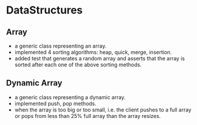 # DataStructures

## Array
* a generic class representing an array.
* implemented 4 sorting algorithms: heap, quick, merge, insertion.
* added test that generates a random array and asserts that the array is sorted after each one of the above sorting methods.

## Dynamic Array
* a generic class representing a dynamic array.
* implemented push, pop methods.
* when the array is too big or too small, i.e. the client pushes to a full array or pops from less than 25% full array than the array resizes.